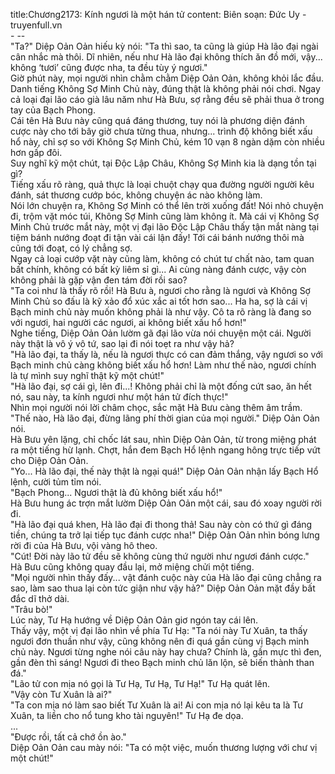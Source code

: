 title:Chương2173: Kính ngươi là một hán tử
content:
Biên soạn: Đức Uy - truyenfull.vn<br>- --<br>"Ta?" Diệp Oản Oản hiếu kỳ nói: "Ta thì sao, ta cũng là giúp Hà lão đại ngài cân nhắc mà thôi. Dĩ nhiên, nếu như Hà lão đại không thích ăn đồ mới, vậy... không ‘tươi’ cũng được nha, ta đều tùy ý ngươi."<br>Giờ phút này, mọi người nhìn chằm chằm Diệp Oản Oản, không khỏi lắc đầu. Danh tiếng Không Sợ Minh Chủ này, đúng thật là không phải nói chơi. Ngay cả loại đại lão cáo già lâu năm như Hà Bưu, sợ rằng đều sẽ phải thua ở trong tay của Bạch Phong.<br>Cái tên Hà Bưu này cũng quá đáng thương, tuy nói là phương diện đánh cược này cho tới bây giờ chưa từng thua, nhưng... trình độ không biết xấu hổ này, chỉ sợ so với Không Sợ Minh Chủ, kém 10 vạn 8 ngàn dặm còn nhiều hơn gấp đôi.<br>Suy nghĩ kỹ một chút, tại Độc Lập Châu, Không Sợ Minh kia là dạng tồn tại gì?<br>Tiếng xấu rõ ràng, quả thực là loại chuột chạy qua đường người người kêu đánh, sát thương cướp bóc, không chuyện ác nào không làm.<br>Nói lớn chuyện ra, Không Sợ Minh có thể lên trời xuống đất! Nói nhỏ chuyện đi, trộm vặt móc túi, Không Sợ Minh cũng làm không ít. Mà cái vị Không Sợ Minh Chủ trước mắt này, một vị đại lão Độc Lập Châu thấy tận mắt nàng tại tiệm bánh nướng đoạt đi tận vài cái lận đấy! Tới cái bánh nướng thôi mà cũng tới đoạt, có lý chẳng sợ.<br>Ngay cả loại cướp vặt này cũng làm, không có chút tư chất nào, tam quan bất chính, không có bất kỳ liêm sỉ gì... Ai cùng nàng đánh cược, vậy còn không phải là gặp vận đen tám đời rồi sao?<br>"Ta coi như là thấy rõ rồi! Hà Bưu à, ngươi cho rằng là ngươi và Không Sợ Minh Chủ so đấu là kỹ xảo đổ xúc xắc ai tốt hơn sao... Ha ha, sợ là cái vị Bạch minh chủ này muốn không phải là như vậy. Cô ta rõ ràng là đang so với ngươi, hai người các ngươi, ai không biết xấu hổ hơn!"<br>Nghe tiếng, Diệp Oản Oản lườm gã đại lão vừa nói chuyện một cái. Người này thật là vô ý vô tứ, sao lại đi nói toẹt ra như vậy hả?<br>"Hà lão đại, ta thấy là, nếu là ngươi thực có can đảm thắng, vậy ngươi so với Bạch minh chủ càng không biết xấu hổ hơn! Làm như thế nào, ngươi chính là tự mình suy nghĩ thật kỹ một chút!"<br>"Hà lão đại, sợ cái gì, lên đi...! Không phải chỉ là một đống cứt sao, ăn hết nó, sau này, ta kính ngươi như một hán tử đích thực!"<br>Nhìn mọi người nói lời châm chọc, sắc mặt Hà Bưu càng thêm âm trầm.<br>"Thế nào, Hà lão đại, đừng lãng phí thời gian của mọi người." Diệp Oản Oản nói.<br>Hà Bưu yên lặng, chỉ chốc lát sau, nhìn Diệp Oản Oản, từ trong miệng phát ra một tiếng hừ lạnh. Chợt, hắn đem Bạch Hổ lệnh ngang hông trực tiếp vứt cho Diệp Oản Oản.<br>"Yo... Hà lão đại, thế này thật là ngại quá!" Diệp Oản Oản nhận lấy Bạch Hổ lệnh, cười tủm tỉm nói.<br>"Bạch Phong... Ngươi thật là đủ không biết xấu hổ!"<br>Hà Bưu hung ác trợn mắt lườm Diệp Oản Oản một cái, sau đó xoay người rời đi.<br>"Hà lão đại quá khen, Hà lão đại đi thong thả! Sau này còn có thứ gì đáng tiền, chúng ta trở lại tiếp tục đánh cược nha!" Diệp Oản Oản nhìn bóng lưng rời đi của Hà Bưu, vội vàng hô theo.<br>"Cút! Đời này lão tử đều sẽ không cùng thứ người như ngươi đánh cược."<br>Hà Bưu cũng không quay đầu lại, mở miệng chửi một tiếng.<br>"Mọi người nhìn thấy đấy... vật đánh cuộc này của Hà lão đại cũng chẳng ra sao, làm sao thua lại còn tức giận như vậy hả?" Diệp Oản Oản mặt đầy bất đắc dĩ thở dài.<br>"Trâu bò!"<br>Lúc này, Tư Hạ hướng về Diệp Oản Oản giơ ngón tay cái lên.<br>Thấy vậy, một vị đại lão nhìn về phía Tư Hạ: "Ta nói này Tư Xuân, ta thấy ngươi đơn thuần như vậy, cũng không nên đi quá gần cùng vị Bạch minh chủ này. Ngươi từng nghe nói câu này hay chưa? Chính là, gần mực thì đen, gần đèn thì sáng! Ngươi đi theo Bạch minh chủ lăn lộn, sẽ biến thành than đá."<br>"Lão tử con mịa nó gọi là Tư Hạ, Tư Hạ, Tư Hạ!" Tư Hạ quát lên.<br>"Vậy còn Tư Xuân là ai?"<br>"Ta con mịa nó làm sao biết Tư Xuân là ai! Ai con mịa nó lại kêu ta là Tư Xuân, ta liền cho nổ tung kho tài nguyên!" Tư Hạ đe dọa.<br>...<br>"Được rồi, tất cả chớ ồn ào."<br>Diệp Oản Oản cau mày nói: "Ta có một việc, muốn thương lượng với chư vị một chút!"